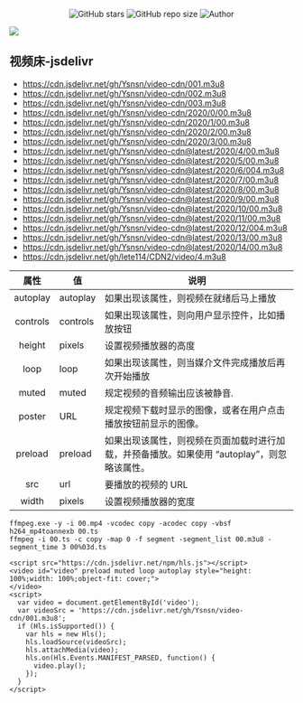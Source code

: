 <p align="center">
    <a>
        <img alt="GitHub stars" src="https://img.shields.io/github/stars/Ysnsn/video-cdn?style=social">
    </a>
    <a>
    <img alt="GitHub repo size" src="https://img.shields.io/github/repo-size/Ysnsn/video-cdn?style=flat-square">
    </a>
    </a>
    <img alt="Author" src="https://img.shields.io/badge/Author-Ysnsn-blur">
    </a>
</p>

![](https://count.getloli.com/get/@Ysnsn@video-cdn?theme=gelbooru)

## 视频床-jsdelivr
- https://cdn.jsdelivr.net/gh/Ysnsn/video-cdn/001.m3u8
- https://cdn.jsdelivr.net/gh/Ysnsn/video-cdn/002.m3u8
- https://cdn.jsdelivr.net/gh/Ysnsn/video-cdn/003.m3u8
- https://cdn.jsdelivr.net/gh/Ysnsn/video-cdn/2020/0/00.m3u8
- https://cdn.jsdelivr.net/gh/Ysnsn/video-cdn/2020/1/00.m3u8
- https://cdn.jsdelivr.net/gh/Ysnsn/video-cdn/2020/2/00.m3u8
- https://cdn.jsdelivr.net/gh/Ysnsn/video-cdn/2020/3/00.m3u8
- https://cdn.jsdelivr.net/gh/Ysnsn/video-cdn@latest/2020/4/00.m3u8
- https://cdn.jsdelivr.net/gh/Ysnsn/video-cdn@latest/2020/5/00.m3u8
- https://cdn.jsdelivr.net/gh/Ysnsn/video-cdn@latest/2020/6/004.m3u8
- https://cdn.jsdelivr.net/gh/Ysnsn/video-cdn@latest/2020/7/00.m3u8
- https://cdn.jsdelivr.net/gh/Ysnsn/video-cdn@latest/2020/8/00.m3u8
- https://cdn.jsdelivr.net/gh/Ysnsn/video-cdn@latest/2020/9/00.m3u8
- https://cdn.jsdelivr.net/gh/Ysnsn/video-cdn@latest/2020/10/00.m3u8
- https://cdn.jsdelivr.net/gh/Ysnsn/video-cdn@latest/2020/11/00.m3u8
- https://cdn.jsdelivr.net/gh/Ysnsn/video-cdn@latest/2020/12/004.m3u8
- https://cdn.jsdelivr.net/gh/Ysnsn/video-cdn@latest/2020/13/00.m3u8
- https://cdn.jsdelivr.net/gh/Ysnsn/video-cdn@latest/2020/14/00.m3u8
- https://cdn.jsdelivr.net/gh/lete114/CDN2/video/4.m3u8


| 属性 | 值 | 说明 |
| :--: | ---- | ---- |
| autoplay | autoplay | 如果出现该属性，则视频在就绪后马上播放 |
|   controls   |   controls   |   如果出现该属性，则向用户显示控件，比如播放按钮   |
|   height   |   pixels   |   设置视频播放器的高度   |
|   loop   |   loop   |   如果出现该属性，则当媒介文件完成播放后再次开始播放   |
|   muted   |   muted   |   规定视频的音频输出应该被静音.   |
|   poster   |   URL   |   规定视频下载时显示的图像，或者在用户点击播放按钮前显示的图像。   |
|   preload   |   preload   |   如果出现该属性，则视频在页面加载时进行加载，并预备播放。如果使用 “autoplay”，则忽略该属性。   |
|   src   |   url   |  要播放的视频的 URL    |
|    width  |   pixels   |    设置视频播放器的宽度  |


````
ffmpeg.exe -y -i 00.mp4 -vcodec copy -acodec copy -vbsf h264_mp4toannexb 00.ts
ffmpeg -i 00.ts -c copy -map 0 -f segment -segment_list 00.m3u8 -segment_time 3 00%03d.ts
````


````
<script src="https://cdn.jsdelivr.net/npm/hls.js"></script>
<video id="video" preload muted loop autoplay style="height: 100%;width: 100%;object-fit: cover;">
</video>
<script>
  var video = document.getElementById('video');
  var videoSrc = 'https://cdn.jsdelivr.net/gh/Ysnsn/video-cdn/001.m3u8';
  if (Hls.isSupported()) {
    var hls = new Hls();
    hls.loadSource(videoSrc);
    hls.attachMedia(video);
    hls.on(Hls.Events.MANIFEST_PARSED, function() {
      video.play();
    });
  }
</script>
````
